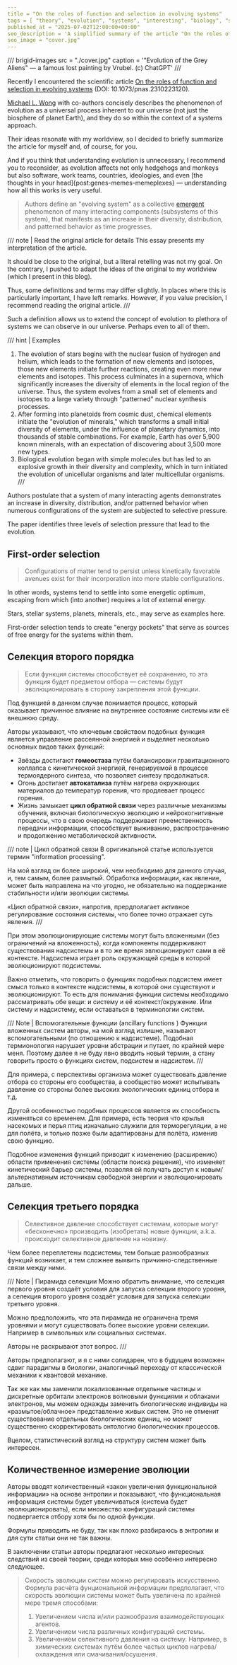 ```yaml
---
title = "On the roles of function and selection in evolving systems"
tags = [ "theory", "evolution", "systems", "interesting", "biology", "scientific-papers"]
published_at = "2025-07-02T12:00:00+00:00"
seo_description = 'A simplified summary of the article "On the roles of function and selection in evolving systems"'
seo_image = "cover.jpg"
---
```


/// brigid-images
src = "./cover.jpg"
caption = '"Evolution of the Grey Aliens" — a famous lost painting by Vrubel. (c) ChatGPT'
///

Recently I encountered the scientific article [On the roles of function and selection in evolving systems](https://www.pnas.org/doi/epub/10.1073/pnas.2310223120) (DOI: 10.1073/pnas.2310223120).

[Michael L. Wong](https://miquai.myportfolio.com/mlw) with co-authors concisely describes the phenomenon of evolution as a universal process inherent to our universe (not just the biosphere of planet Earth), and they do so within the context of a systems approach.

Their ideas resonate with my worldview, so I decided to briefly summarize the article for myself and, of course, for you.

And if you think that understanding evolution is unnecessary, I recommend you to reconsider, as evolution affects not only hedgehogs and monkeys but also software, work teams, countries, ideologies, and even [the thoughts in your head]{post:genes-memes-memeplexes} — understanding how all this works is very useful.

> Authors define an "evolving system" as a collective [emergent](https://en.wikipedia.org/wiki/Emergence) phenomenon of many interacting components (subsystems of this system), that manifests as an increase in their diversity, distribution, and patterned behavior as time progresses.

/// note | Read the original article for details
This essay presents my interpretation of the article.

It should be close to the original, but a literal retelling was not my goal. On the contrary, I pushed to adapt the ideas of the original to my worldview (which I present in this blog).

Thus, some definitions and terms may differ slightly. In places where this is particularly important, I have left remarks. However, if you value precision, I recommend reading the original article.
///

<!-- more -->

Such a definition allows us to extend the concept of evolution to plethora of systems we can observe in our universe. Perhaps even to all of them.

/// hint | Examples
1. The evolution of stars begins with the nuclear fusion of hydrogen and helium, which leads to the formation of new elements and isotopes, those new elements initiate further reactions, creating even more new elements and isotopes. This process culminates in a supernova, which significantly increases the diversity of elements in the local region of the universe. Thus, the system evolves from a small set of elements and isotopes to a large variety through "patterned" nuclear synthesis processes.
2. After forming into planetoids from cosmic dust, chemical elements initiate the "evolution of minerals," which transforms a small initial diversity of elements, under the influence of planetary dynamics, into thousands of stable combinations. For example, Earth has over 5,900 known minerals, with an expectation of discovering about 3,500 more new types.
3. Biological evolution began with simple molecules but has led to an explosive growth in their diversity and complexity, which in turn initiated the evolution of unicellular organisms and later multicellular organisms.
///

Authors postulate that a system of many interacting agents demonstrates an increase in diversity, distribution, and/or patterned behavior when numerous configurations of the system are subjected to selective pressure.

The paper identifies three levels of selection pressure that lead to the evolution.

## First-order selection

> Configurations of matter tend to persist unless kinetically favorable avenues exist for their incorporation into more stable configurations.

In other words, systems tend to settle into some energetic optimum, escaping from which (into another) requires a lot of external energy.

Stars, stellar systems, planets, minerals, etc., may serve as examples here.

First-order selection tends to create "energy pockets" that serve as sources of free energy for the systems within them.

## Селекция второго порядка

>Если функция системы способствует её сохранению, то эта функция будет предметом отбора — системы будут эволюционировать в сторону закрепления этой функции.

Под функцией в данном случае понимается процесс, который оказывает причинное влияние на внутреннее состояние системы или её внешнюю среду.

Авторы указывают, что ключевым свойством подобных функция является управление рассеянной энергией и выделяет несколько основных видов таких функций:

- Звёзды достигают **гомеостаза** путём балансировки гравитационного коллапса с кинетической энергией, генерируемой в процессе термоядерного синтеза, что позволяет синтезу продолжаться.
- Огонь достигает **автокатализа** путём нагрева окружающих материалов до температур горения, что продлевает процесс горения.
- Жизнь замыкает **цикл обратной связи** через различные механизмы обучения, включая биологическую эволюцию и нейрокогнитивные процессы, что в свою очередь поддерживает преемственность передачи информации, способствует выживанию, распространению и продолжению метаболической активности.

/// note | Цикл обратной связи
В оригинальной статье используется термин "information processing".

На мой взгляд он более широкий, чем необходимо для данного случая, и, тем самым, более размытый. Обработка информации, как явление, может быть направлена на что угодно, не обязательно на поддержание стабильности и/или эволюции системы.

«Цикл обратной связи», напротив, прердполагает активное регулирование состояния системы, что более точно отражает суть явления.
///

При этом эволюционирующие системы могут быть вложенными (без ограничений на вложенность), когда компоненты поддерживают существования надсистемы и в то же время эвлюционируют сами в её контексте. Надсистема играет роль окружающей среды в которой эволюционируют подсистемы.

Важно отметить, что говорить о функциях подобных подсистем имеет смысл только в контексте надсистемы, в которой они
существуют и эволюционируют. То есть для понимания функции системы необходимо рассматривать обе вещи: и систему и её контекст/окружение. Или систему и надсистему, если оставаться в терминологии систем.

/// Note | Вспомогательные функции (ancillary functions )
Функции вложенных систем авторы, на мой взгляд излишне, называют вспомогательными (по отношению к надсистеме). Подобная термионология нарушает уровни абстрации и путает, по крайней мере меня. Поэтому далее я не буду явно вводить новый термин, а стану говорить просто о функциях систем, подсистем и надсистем.
///

Для примера, с перспективы организма может существовать давление отбора со стороны его сообщества, а сообщество может испытывать давление со стороны более высоких экологических единиц отбора и т.д.

Другой особенностью подобных процессов является их способность изменяться со временем. Для примера, есть теория что крылья насекомых и перья птиц изначально служили для терморегуляции, а не для полёта, и только позже были адаптированы для полёта, изменив свою функцию.

Подобное изменения функций приводит к изменению (расширению) области применения системы (области поиска решения), что изменяет кинетический барьер системы, позволяя ей получать доступ к новым/альтернативным источникам свободной энергии и эволюционировать дальше.

## Селекция третьего порядка

>Селективное давление способствует системам, которые могут «бесконечно» производить (изобретать) новые функции, a.k.a. происходит селективное давление на новизну.

Чем более переплетены подсистемы, тем больше разнообразных функций возникает, и тем сложнее выявить причинно-следственные связи между ними.

/// Note | Пирамида селекции
Можно обратить внимание, что селекция первого уровня создаёт условия для запуска селекции второго уровня, а селекция второго уровня создаёт условия для запуска селекции третьего уровня.

Можно предположить, что эта пирамида не ограничена тремя уровнями и могут существовать более высокие уровни селекции. Например в символьных или социальных системах.

Авторы не раскрывают этот вопрос.
///

Авторы предполагают, и я с ними солидарен, что в будущем возможен сдвиг парадигмы в биологии, аналогичный переходу от классической механики к квантовой механике.

Так же как мы заменили локализованные отдельные частицы и дискретные орбитали электронов волновыми функциями и облаками электронов, мы можем однажды заменить биологические индивиды на «размытое/облачное» представление живых систем. Это не отменит существование отдельных биологических единиц, но может существенно скорректировать онтологию биологических процессов.

Вцелом, статистический взгляд на структуру систем может быть интересен.

## Количественное измерение эволюции

Авторы вводят количественный «закон увеличения функциональной информации» на основе энтропии и показывают, что функциональная информация системы будет увеличиваться (система будет эволюционировать), если множество конфигураций системы подвергается отбору хотя бы по одной функции.

Формулы приводить не буду, так как плохо разбираюсь в энтропии и для сути статьи они не так важны.

В заключении статьи авторы предлагают несколько интересных следствий из своей теории, среди которых мне особенно интересно следующее.

> Скорость эволюции систем можно регулировать искусственно. Формула расчёта фунциональной информации предполагает, что скорость эволюции системы может быть увеличена по крайней мере тремя способами:
>
> 1. Увеличением числа и/или разнообразия взаимодействующих агентов.
> 2. Увеличением числа различных конфигураций системы.
> 3. Увеличением селективного давления на систему. Например, в химических системах путём более частых циклов нагрева/охлаждения или смачивания/осушения.
